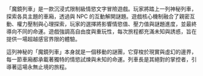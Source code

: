 「魔鏡列車」是一款沉浸式限制級情慾文字冒險遊戲。玩家將踏上一列神秘列車，探索各具主題的車廂，透過與 NPC 的互動解開謎題。遊戲核心機制融合了親密互動、權力壓制與心理探索，玩家的選擇將影響情慾值、壓力值與謎題進度，並最終導向不同的命運。遊戲強調高自由度與重玩性，每次旅程都充滿未知與誘惑，旨在提供一場超越感官界限的體驗。

這列神秘的「魔鏡列車」本身就是一個移動的謎團，它穿梭於現實與虛幻的邊界，每一節車廂都承載著獨特的情慾試煉與未知的命運。列車長是其絕對的掌控者，引導著這場永無止境的旅程。